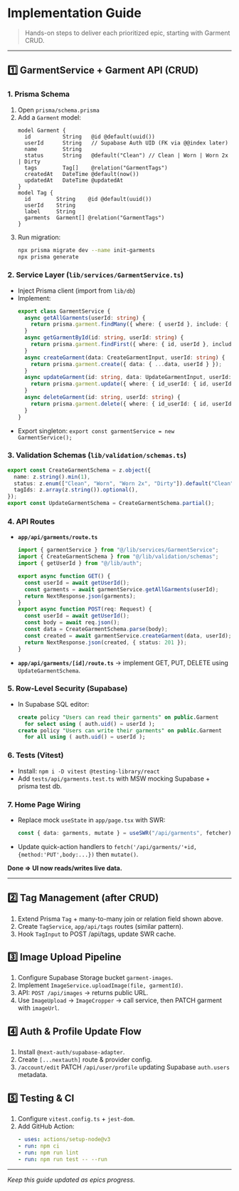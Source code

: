 # Implementation Guide

> Hands-on steps to deliver each prioritized epic, starting with Garment CRUD.

---

## 1️⃣ GarmentService + Garment API (CRUD)

### 1. Prisma Schema
1. Open `prisma/schema.prisma`  
2. Add a `Garment` model:
   ```prisma
   model Garment {
     id          String   @id @default(uuid())
     userId      String   // Supabase Auth UID (FK via @@index later)
     name        String
     status      String   @default("Clean") // Clean | Worn | Worn 2x | Dirty
     tags        Tag[]    @relation("GarmentTags")
     createdAt   DateTime @default(now())
     updatedAt   DateTime @updatedAt
   }
   model Tag {
     id        String    @id @default(uuid())
     userId    String
     label     String
     garments  Garment[] @relation("GarmentTags")
   }
   ```
3. Run migration:
   ```bash
   npx prisma migrate dev --name init-garments
   npx prisma generate
   ```

### 2. Service Layer (`lib/services/GarmentService.ts`)
* Inject Prisma client (import from `lib/db`)
* Implement:
  ```ts
  export class GarmentService {
    async getAllGarments(userId: string) {
      return prisma.garment.findMany({ where: { userId }, include: { tags: true } });
    }
    async getGarmentById(id: string, userId: string) {
      return prisma.garment.findFirst({ where: { id, userId }, include: { tags: true } });
    }
    async createGarment(data: CreateGarmentInput, userId: string) {
      return prisma.garment.create({ data: { ...data, userId } });
    }
    async updateGarment(id: string, data: UpdateGarmentInput, userId: string) {
      return prisma.garment.update({ where: { id_userId: { id, userId } }, data });
    }
    async deleteGarment(id: string, userId: string) {
      return prisma.garment.delete({ where: { id_userId: { id, userId } } });
    }
  }
  ```
* Export singleton: `export const garmentService = new GarmentService();`

### 3. Validation Schemas (`lib/validation/schemas.ts`)
```ts
export const CreateGarmentSchema = z.object({
  name: z.string().min(1),
  status: z.enum(["Clean", "Worn", "Worn 2x", "Dirty"]).default("Clean"),
  tagIds: z.array(z.string()).optional(),
});
export const UpdateGarmentSchema = CreateGarmentSchema.partial();
```

### 4. API Routes
* **`app/api/garments/route.ts`**
  ```ts
  import { garmentService } from "@/lib/services/GarmentService";
  import { CreateGarmentSchema } from "@/lib/validation/schemas";
  import { getUserId } from "@/lib/auth";

  export async function GET() {
    const userId = await getUserId();
    const garments = await garmentService.getAllGarments(userId);
    return NextResponse.json(garments);
  }
  export async function POST(req: Request) {
    const userId = await getUserId();
    const body = await req.json();
    const data = CreateGarmentSchema.parse(body);
    const created = await garmentService.createGarment(data, userId);
    return NextResponse.json(created, { status: 201 });
  }
  ```
* **`app/api/garments/[id]/route.ts`** → implement GET, PUT, DELETE using `UpdateGarmentSchema`.

### 5. Row-Level Security (Supabase)
* In Supabase SQL editor:
  ```sql
  create policy "Users can read their garments" on public.Garment
    for select using ( auth.uid() = userId );
  create policy "Users can write their garments" on public.Garment
    for all using ( auth.uid() = userId );
  ```

### 6. Tests (Vitest)
* Install: `npm i -D vitest @testing-library/react`  
* Add `tests/api/garments.test.ts` with MSW mocking Supabase + prisma test db.

### 7. Home Page Wiring
* Replace mock `useState` in `app/page.tsx` with SWR:
  ```ts
  const { data: garments, mutate } = useSWR("/api/garments", fetcher);
  ```
* Update quick-action handlers to `fetch('/api/garments/'+id,{method:'PUT',body:...})` then `mutate()`.

**Done ⇒ UI now reads/writes live data.**

---

## 2️⃣ Tag Management (after CRUD)
1. Extend Prisma `Tag` + many-to-many join or relation field shown above.  
2. Create `TagService`, `app/api/tags` routes (similar pattern).  
3. Hook `TagInput` to POST /api/tags, update SWR cache.

## 3️⃣ Image Upload Pipeline
1. Configure Supabase Storage bucket `garment-images`.  
2. Implement `ImageService.uploadImage(file, garmentId)`.  
3. API: `POST /api/images` → returns public URL.  
4. Use `ImageUpload` → `ImageCropper` → call service, then PATCH garment with `imageUrl`.

## 4️⃣ Auth & Profile Update Flow
1. Install `@next-auth/supabase-adapter`.  
2. Create `[...nextauth]` route & provider config.  
3. `/account/edit` PATCH `/api/user/profile` updating Supabase `auth.users` metadata.

## 5️⃣ Testing & CI
1. Configure `vitest.config.ts` + `jest-dom`.  
2. Add GitHub Action:
   ```yaml
   - uses: actions/setup-node@v3
   - run: npm ci
   - run: npm run lint
   - run: npm run test -- --run
   ```

---

_Keep this guide updated as epics progress._